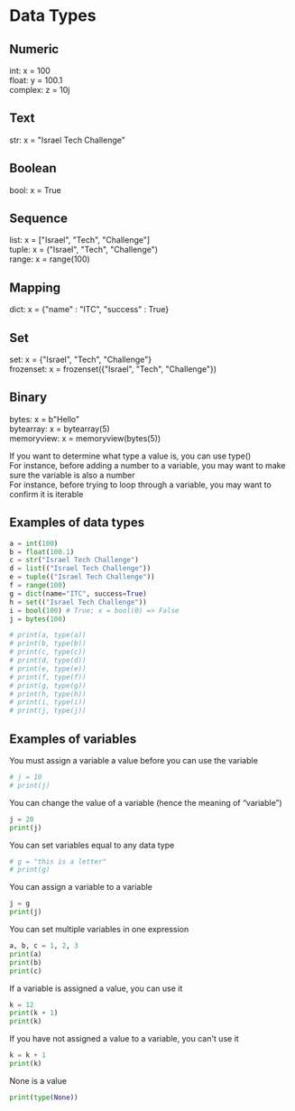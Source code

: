 # Data Types

## Numeric  
int: x = 100  
float: y = 100.1  
complex: z = 10j  
 
## Text  
str: x = "Israel Tech Challenge"  

## Boolean  
bool: x = True  

## Sequence  
list: x = ["Israel", "Tech", "Challenge"]  
tuple: x = ("Israel", "Tech", "Challenge")  
range: x = range(100)  

## Mapping  
dict: x = {"name" : "ITC", "success" : True}  

## Set  
set: x = {"Israel", "Tech", "Challenge"}  
frozenset: x = frozenset({"Israel", "Tech", "Challenge"})  

## Binary  
bytes: x = b"Hello"  
bytearray: x = bytearray(5)  
memoryview: x = memoryview(bytes(5))  


If you want to determine what type a value is, you can use type()  
For instance, before adding a number to a variable, you may want to make sure the variable is also a number  
For instance, before trying to loop through a variable, you may want to confirm it is iterable  

## Examples of data types  

```python
a = int(100)  
b = float(100.1)  
c = str("Israel Tech Challenge")  
d = list(("Israel Tech Challenge"))  
e = tuple(("Israel Tech Challenge"))  
f = range(100)  
g = dict(name="ITC", success=True)  
h = set(("Israel Tech Challenge"))  
i = bool(100) # True; x = bool(0) => False  
j = bytes(100)  
```

```python
# print(a, type(a))  
# print(b, type(b))  
# print(c, type(c))  
# print(d, type(d))  
# print(e, type(e))  
# print(f, type(f))  
# print(g, type(g))  
# print(h, type(h))  
# print(i, type(i))  
# print(j, type(j))  
```

## Examples of variables

You must assign a variable a value before you can use the variable  
```python
# j = 10  
# print(j)
```


You can change the value of a variable (hence the meaning of “variable”)  
```python
j = 20    
print(j)  
```

You can set variables equal to any data type  
```python
# g = "this is a letter"   
# print(g)  
```

You can assign a variable to a variable  
```python
j = g    
print(j)
```


You can set multiple variables in one expression  
```python
a, b, c = 1, 2, 3    
print(a)  
print(b)  
print(c)  
```

If a variable is assigned a value, you can use it
```python
k = 12  
print(k + 1)  
print(k)  
```

If you have not assigned a value to a variable, you can't use it  
```python
k = k + 1  
print(k)  
```

None is a value  
```python
print(type(None))  
```





